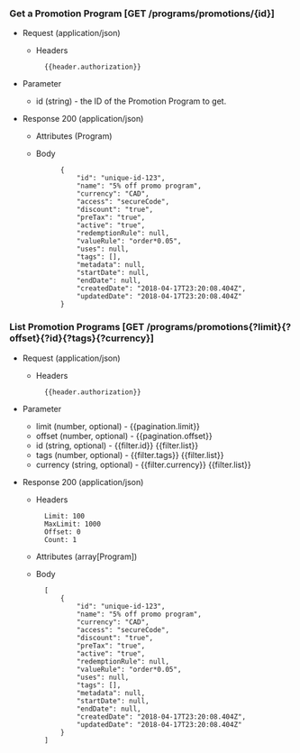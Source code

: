 ### Get a Promotion Program [GET /programs/promotions/{id}]

+ Request (application/json)
    + Headers
    
            {{header.authorization}}

+ Parameter
    + id (string) - the ID of the Promotion Program to get.

+ Response 200 (application/json)
    + Attributes (Program)

    + Body

                {
                    "id": "unique-id-123",
                    "name": "5% off promo program",
                    "currency": "CAD",
                    "access": "secureCode",
                    "discount": "true",
                    "preTax": "true",
                    "active": "true",
                    "redemptionRule": null,
                    "valueRule": "order*0.05",
                    "uses": null,
                    "tags": [],
                    "metadata": null,
                    "startDate": null,
                    "endDate": null,
                    "createdDate": "2018-04-17T23:20:08.404Z",
                    "updatedDate": "2018-04-17T23:20:08.404Z"
                }

### List Promotion Programs [GET /programs/promotions{?limit}{?offset}{?id}{?tags}{?currency}]

+ Request (application/json)
    + Headers
    
            {{header.authorization}}
        
+ Parameter
    + limit (number, optional) - {{pagination.limit}}
    + offset (number, optional) - {{pagination.offset}}
    + id (string, optional) - {{filter.id}} {{filter.list}}
    + tags (number, optional) - {{filter.tags}} {{filter.list}}
    + currency (string, optional) - {{filter.currency}} {{filter.list}}
    
+ Response 200 (application/json)
    + Headers
        
            Limit: 100
            MaxLimit: 1000
            Offset: 0
            Count: 1
        
    + Attributes (array[Program])

    + Body

            [
                {
                    "id": "unique-id-123",
                    "name": "5% off promo program",
                    "currency": "CAD",
                    "access": "secureCode",
                    "discount": "true",
                    "preTax": "true",
                    "active": "true",
                    "redemptionRule": null,
                    "valueRule": "order*0.05",
                    "uses": null,
                    "tags": [],
                    "metadata": null,
                    "startDate": null,
                    "endDate": null,
                    "createdDate": "2018-04-17T23:20:08.404Z",
                    "updatedDate": "2018-04-17T23:20:08.404Z"
                }
            ]
